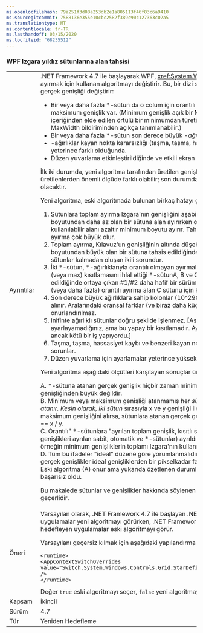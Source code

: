 ```yaml
---
ms.openlocfilehash: 79a251f3d08a253db2e1a805113f46f83c6a9410
ms.sourcegitcommit: 7588136e355e10cbc2582f389c90c127363c02a5
ms.translationtype: MT
ms.contentlocale: tr-TR
ms.lasthandoff: 03/15/2020
ms.locfileid: "68235512"
---
```

### <a name="wpf-grid-allocation-of-space-to-star-columns"></a>WPF Izgara yıldız sütunlarına alan tahsisi

|   |   |
|---|---|
|Ayrıntılar|.NET Framework 4.7 ile başlayarak WPF, <xref:System.Windows.Controls.Grid> *-sütunlara alan ayırmak için kullanan algoritmayı değiştirir. Bu, bir dizi servis durumunda *-sütunlara atanan gerçek genişliği değiştirir:<ul><li>Bir veya daha fazla *-sütun da o colum için orantılı ayırma geçersiz kılan bir minimum veya maksimum genişlik var. (Minimum genişlik açık bir MinWidth bildiriminden veya sütunun içeriğinden elde edilen örtülü bir minimumdan türetilebilir. Maksimum genişlik yalnızca bir MaxWidth bildiriminden açıkça tanımlanabilir.)</li><li>Bir veya daha fazla *-sütun son derece büyük *-ağırlık, 10^298 daha büyük beyan.</li><li>*-ağırlıklar kayan nokta kararsızlığı (taşma, taşma, hassasiyet kaybı) karşılaşmak için yeterince farklı olduğunda.</li><li>Düzen yuvarlama etkinleştirildiğinde ve etkili ekran DPI yeterince yüksek olduğunda.</li></ul>İlk iki durumda, yeni algoritma tarafından üretilen genişlikler eski algoritma tarafından üretilenlerden önemli ölçüde farklı olabilir; son durumda, fark en fazla bir veya iki piksel olacaktır.<p/>Yeni algoritma, eski algoritmada bulunan birkaç hatayı giderir:<ol><li>Sütunlara toplam ayırma Izgara'nın genişliğini aşabilir. Bu, orantılı payı minimum boyutundan daha az olan bir sütuna alan ayırırken oluşabilir. Algoritma, diğer sütunlar için kullanılabilir alanı azaltır minimum boyutu ayırır. Tahsis edilecek *-sütun yoksa, toplam ayırma çok büyük olur.</li><li>Toplam ayırma, Kılavuz'un genişliğinin altında düşebilir. Bu, #1 için, orantılı payı maksimum boyutundan büyük olan bir sütuna tahsis edildiğinde ortaya çıkan ve bolluğu alacak *-sütunlar kalmadan oluşan ikili sorundur.</li><li>İki *-sütun, *-ağırlıklarıyla orantılı olmayan ayırmalar alabilir. Bu, B'nin orantılı payının min (veya max) kısıtlamasını ihlal ettiği *-sütunA, B ve C sütunlarına (bu sırada) tahsis edildiğinde ortaya çıkan #1/#2 daha hafif bir sürümüdür. Yukarıdaki gibi, bu, A'dan daha az (veya daha fazla) orantılı ayırma alan C sütunu için kullanılabilir alanı değiştirir,</li><li>Son derece büyük ağırlıklara sahip kolonlar (10^298)&gt; ağırlıkları 10^298 varmış gibi ele alınır. Aralarındaki oransal farklar (ve biraz daha küçük ağırlıklara sahip sütunlar arasındaki) onurlandırılmaz.</li><li>Inifinte ağırlıklı sütunlar doğru şekilde işlenmez. [Aslında Infinity bir ağırlık ayarlayamadığınız, ama bu yapay bir kısıtlamadır. Ayırma kodu bunu işlemeye çalışıyordu, ancak kötü bir iş yapıyordu.]</li><li>Taşma, taşma, hassasiyet kaybı ve benzeri kayan nokta sorunları önlerken birkaç küçük sorunlar.</li><li>Düzen yuvarlama için ayarlamalar yeterince yüksek DPI'da yanlış.</li></ol>Yeni algoritma aşağıdaki ölçütleri karşılayan sonuçlar üretir:<p/>A. *-sütuna atanan gerçek genişlik hiçbir zaman minimum genişliğinden az veya maksimum genişliğinden büyük değildir.<br/>B. Minimum veya maksimum genişliği atanmamış her <em>sütuna ağırlığıyla orantılı bir genişlik <em>atanır. Kesin olarak, iki sütun</em> </em> sırasıyla x ve y genişliği ile bildirilir ve her iki sütun minimum veya maksimum genişliğini alırsa, sütunlara atanan gerçek genişlikler v ve w aynı orandadır: v / w == x / y.<br/>C. Orantılı&quot; *-sütunlara &quot;ayrılan toplam genişlik, kısıtlı sütunlara (min veya maksimum genişlikleri ayrılan sabit, otomatik ve *-sütunlar) ayrıldıktan sonra kullanılabilir alana eşittir. Bu, örneğin minimum genişliklerin toplamı Izgara'nın kullanılabilir genişliğini aşıyorsa, sıfır olabilir.<br/>D. Tüm bu ifadeler &quot;ideal&quot; düzene göre yorumlanmalıdır. Düzen yuvarlama etkin olduğunda, gerçek genişlikler ideal genişliklerden bir pikselkadar farklılık görebilir.<br/>Eski algoritma (A) onur ama yukarıda özetlenen durumlarda diğer kriterleri onurlandırmak için başarısız oldu.<p/>Bu makalede sütunlar ve genişlikler hakkında söylenen her şey satırlar ve yükseklikler için de geçerlidir.|
|Öneri|Varsayılan olarak, .NET Framework 4.7 ile başlayan .NET Framework sürümlerini hedefleyen uygulamalar yeni algoritmayı görürken, .NET Framework 4.6.2 veya önceki sürümleri hedefleyen uygulamalar eski algoritmayı görür.<p/>Varsayılanı geçersiz kılmak için aşağıdaki yapılandırma ayarını kullanın:<pre><code class="lang-xml">&lt;runtime&gt;&#13;&#10;&lt;AppContextSwitchOverrides value=&quot;Switch.System.Windows.Controls.Grid.StarDefinitionsCanExceedAvailableSpace=true&quot; /&gt;&#13;&#10;&lt;/runtime&gt;&#13;&#10;</code></pre>Değer <code>true</code> eski algoritmayı seçer, <code>false</code> yeni algoritmayı seçer.|
|Kapsam|İkincil|
|Sürüm|4.7|
|Tür|Yeniden Hedefleme|
